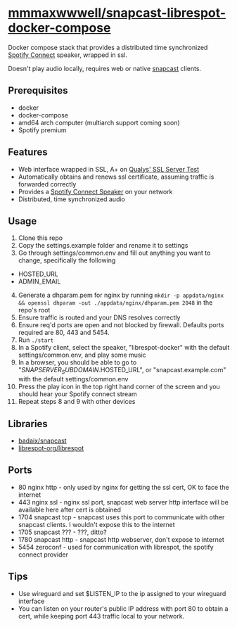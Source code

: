 # [mmmaxwwwell/snapcast-librespot-docker-compose](https://github.com/mmmaxwwwell/snapcast-librespot-docker-compose)

Docker compose stack that provides a distributed time synchronized [Spotify Connect](https://www.spotify.com/us/connect/) speaker, wrapped in ssl. 

Doesn't play audio locally, requires web or native [snapcast](https://github.com/badaix/snapcast) clients.

## Prerequisites
* docker
* docker-compose
* amd64 arch computer (multiarch support coming soon)
* Spotify premium

## Features

* Web interface wrapped in SSL, A+ on [Qualys' SSL Server Test](https://www.ssllabs.com/ssltest/)
* Automatically obtains and renews ssl certificate, assuming traffic is forwarded correctly
* Provides a [Spotify Connect Speaker](https://www.spotify.com/us/connect/) on your network
* Distributed, time synchronized audio


## Usage

1. Clone this repo
2. Copy the settings.example folder and rename it to settings
3. Go through settings/common.env and fill out anything you want to change, specifically the following
  * HOSTED_URL
  * ADMIN_EMAIL
4. Generate a dhparam.pem for nginx by running ```mkdir -p appdata/nginx && openssl dhparam -out ./appdata/nginx/dhparam.pem 2048``` in the repo's root
5. Ensure traffic is routed and your DNS resolves correctly
6. Ensure req'd ports are open and not blocked by firewall. Defaults ports required are 80, 443 and 5454.
7. Run ```./start```
8. In a Spotify client, select the speaker, "librespot-docker" with the default settings/common.env, and play some music
9. In a browser, you should be able to go to "$SNAPSERVER_SUBDOMAIN.$HOSTED_URL", or "snapcast.example.com" with the default settings/common.env
10. Press the play icon in the top right hand corner of the screen and you should hear your Spotify connect stream
11. Repeat steps 8 and 9 with other devices

## Libraries 

* [badaix/snapcast](https://github.com/badaix/snapcast)
* [librespot-org/librespot](https://github.com/librespot-org/librespot)

## Ports

* 80 nginx http - only used by nginx for getting the ssl cert, OK to face the internet
* 443 nginx ssl - nginx ssl port, snapcast web server http interface will be available here after cert is obtained
* 1704 snapcast tcp - snapcast uses this port to communicate with other snapcast clients. I wouldn't expose this to the internet
* 1705 snapcast ??? - ???, ditto?
* 1780 snapcast http - snapcast http webserver, don't expose to internet
* 5454 zeroconf - used for communication with librespot, the spotify connect provider

## Tips

* Use wireguard and set $LISTEN_IP to the ip assigned to your wireguard interface
* You can listen on your router's public IP address with port 80 to obtain a cert, while keeping port 443 traffic local to your network.